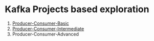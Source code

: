 # Kafka Projects based exploration

1. [Producer-Consumer-Basic](https://github.com/rajeshpp/Kafka-Projects/blob/main/Producer-Consumer-Basic/readme.md)
2. [Producer-Consumer-Intermediate](https://github.com/rajeshpp/Kafka-Projects/blob/main/Producer-Consumer-Intermediate/readme.md)
3. Producer-Consumer-Advanced

